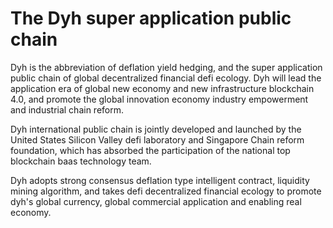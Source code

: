 # The Dyh super application public chain
   
Dyh is the abbreviation of deflation yield hedging, and the super application public chain of global decentralized financial defi ecology.
Dyh will lead the application era of global new economy and new infrastructure blockchain 4.0, and promote the global innovation economy
industry empowerment and industrial chain reform.
 
Dyh international public chain is jointly developed and launched by the United States Silicon Valley defi laboratory
 and Singapore Chain reform foundation, which has absorbed the participation of the national top blockchain baas technology team.
 
Dyh adopts strong consensus deflation type intelligent contract, liquidity mining algorithm, 
and takes defi decentralized financial ecology to promote dyh's global currency, global commercial application and enabling real economy.
